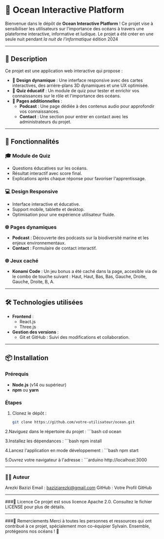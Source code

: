 # 🌊 **Ocean Interactive Platform**

Bienvenue dans le dépôt de **Ocean Interactive Platform** ! Ce projet vise à sensibiliser les utilisateurs sur l'importance des océans à travers une plateforme interactive, informative et ludique.
Le projet a été créer en une seule nuit pendant *la nuit de l'informatique* édition 2024

---

## 📝 **Description**

Ce projet est une application web interactive qui propose :

- 🎨 **Design dynamique** : Une interface responsive avec des cartes interactives, des arrière-plans 3D dynamiques et une UX optimisée.
- 🎯 **Quiz éducatif** : Un module de quiz pour tester et enrichir vos connaissances sur le rôle et l'importance des océans.
- 🔗 **Pages additionnelles** :
  - **Podcast** : Une page dédiée à des contenus audio pour approfondir vos connaissances.
  - **Contact** : Une section pour entrer en contact avec les administrateurs du projet.

---

## 🚀 **Fonctionnalités**

### 🎓 **Module de Quiz**
- Questions éducatives sur les océans.
- Résultat interactif avec score final.
- Explications après chaque réponse pour favoriser l'apprentissage.

### 💻 **Design Responsive**
- Interface interactive et éducative. 
- Support mobile, tablette et desktop.
- Optimisation pour une expérience utilisateur fluide.

### 🌐 **Pages dynamiques**
- **Podcast** : Découverte des podcasts sur la biodiversité marine et les enjeux environnementaux.
- **Contact** : Formulaire de contact interactif.

### 🌐 **Jeux caché**
- **Konami Code** : Un jeu bonus a été caché dans la page, accesible via de le combo de touche suivant : Haut, Haut, Bas, Bas, Gauche, Droite, Gauche, Droite, B, A. 

---

## 🛠️ **Technologies utilisées**

- **Frontend** :
  - React.js
  - Three.js
- **Gestion des versions** :
  - Git et GitHub : Suivi des modifications et collaboration.

---

## 📦 **Installation**

### Prérequis
- **Node.js** (v14 ou supérieur)
- **npm** ou **yarn**

### Étapes
1. Clonez le dépôt :
   ```bash
   git clone https://github.com/votre-utilisateur/ocean.git

2.Naviguez dans le répertoire du projet :
    ```bash
    cd ocean

3.Installez les dépendances :
    ```bash
    npm install

4.Lancez l'application en mode développement :
    ```bash
    npm start
    
5.Ouvrez votre navigateur à l'adresse :
    ```arduino
    http://localhost:3000
    
---

### 🧑‍💻 Auteur
Arezki Bazizi
Email : baziziarezki@gmail.com
GitHub : Votre Profil GitHub

---

###📜 Licence
Ce projet est sous licence Apache 2.0. Consultez le fichier LICENSE pour plus de détails.

---

###🌟 Remerciements
Merci à toutes les personnes et ressources qui ont contribué à ce projet, spécialement mon co-équipier Sylvain. 
Ensemble, protégeons nos océans ! 🌊

